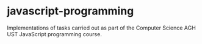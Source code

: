# javascript-programming
Implementations of tasks carried out as part of the Computer Science AGH UST JavaScript programming course.
